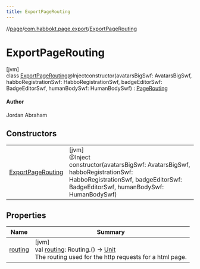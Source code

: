 ```yaml
---
title: ExportPageRouting
---
```

//[page](../../../index.html)/[com.habbokt.page.export](../index.html)/[ExportPageRouting](index.html)



# ExportPageRouting



[jvm]\
class [ExportPageRouting](index.html)@Injectconstructor(avatarsBigSwf: AvatarsBigSwf, habboRegistrationSwf: HabboRegistrationSwf, badgeEditorSwf: BadgeEditorSwf, humanBodySwf: HumanBodySwf) : [PageRouting](../../com.habbokt.page/-page-routing/index.html)

#### Author



Jordan Abraham



## Constructors


| | |
|---|---|
| [ExportPageRouting](-export-page-routing.html) | [jvm]<br>@Inject<br>constructor(avatarsBigSwf: AvatarsBigSwf, habboRegistrationSwf: HabboRegistrationSwf, badgeEditorSwf: BadgeEditorSwf, humanBodySwf: HumanBodySwf) |


## Properties


| Name | Summary |
|---|---|
| [routing](../../com.habbokt.page/-page-routing/routing.html) | [jvm]<br>val [routing](../../com.habbokt.page/-page-routing/routing.html): Routing.() -&gt; [Unit](https://kotlinlang.org/api/latest/jvm/stdlib/kotlin/-unit/index.html)<br>The routing used for the http requests for a html page. |

